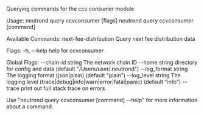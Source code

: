 Querying commands for the ccv consumer module

Usage:
  neutrond query ccvconsumer [flags]
  neutrond query ccvconsumer [command]

Available Commands:
  next-fee-distribution Query next fee distribution data

Flags:
  -h, --help   help for ccvconsumer

Global Flags:
      --chain-id string     The network chain ID
      --home string         directory for config and data (default "/Users/user/.neutrond")
      --log_format string   The logging format (json|plain) (default "plain")
      --log_level string    The logging level (trace|debug|info|warn|error|fatal|panic) (default "info")
      --trace               print out full stack trace on errors

Use "neutrond query ccvconsumer [command] --help" for more information about a command.
